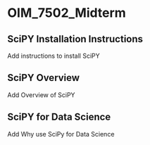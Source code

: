 # OIM_7502_Midterm

## SciPY Installation Instructions

  Add instructions to install SciPY

## SciPY Overview

Add Overview of SciPY

## SciPY for Data Science

Add Why use SciPy for Data Science
